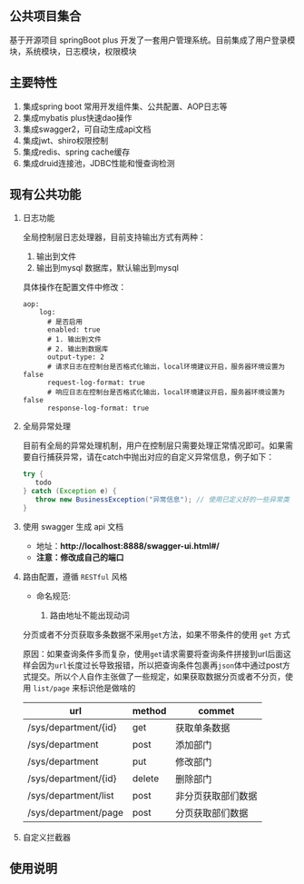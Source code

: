 ## 公共项目集合
基于开源项目 springBoot plus 开发了一套用户管理系统。目前集成了用户登录模块，系统模块，日志模块，权限模块

## 主要特性

1. 集成spring boot 常用开发组件集、公共配置、AOP日志等
2. 集成mybatis plus快速dao操作
3. 集成swagger2，可自动生成api文档
4. 集成jwt、shiro权限控制
5. 集成redis、spring cache缓存
6. 集成druid连接池，JDBC性能和慢查询检测

## 现有公共功能

1. 日志功能

   全局控制层日志处理器，目前支持输出方式有两种：

   1. 输出到文件
   2. 输出到mysql 数据库，默认输出到mysql

   具体操作在配置文件中修改：

   ```
   aop:
       log:
         # 是否启用
         enabled: true
         # 1. 输出到文件
         # 2. 输出到数据库
         output-type: 2
         # 请求日志在控制台是否格式化输出，local环境建议开启，服务器环境设置为false
         request-log-format: true
         # 响应日志在控制台是否格式化输出，local环境建议开启，服务器环境设置为false
         response-log-format: true
   ```

2. 全局异常处理

   ​	目前有全局的异常处理机制，用户在控制层只需要处理正常情况即可。如果需要自行捕获异常，请在catch中抛出对应的自定义异常信息，例子如下：

   ```Java
   try {
      todo 
   } catch (Exception e) {
      throw new BusinessException("异常信息"); // 使用已定义好的一些异常类
   }
   ```

3. 使用 swagger 生成 api 文档

   * 地址：**http://localhost:8888/swagger-ui.html#/** 
   * **注意：修改成自己的端口**

4. 路由配置，遵循 `RESTful` 风格

   * 命名规范:

     1. 路由地址不能出现动词

   分页或者不分页获取多条数据不采用`get`方法，如果不带条件的使用 `get` 方式

   原因：如果查询条件多而复杂，使用`get`请求需要将查询条件拼接到url后面这样会因为`url`长度过长导致报错，所以把查询条件包裹再`json`体中通过post方式提交。所以个人自作主张做了一些规定，如果获取数据分页或者不分页，使用 `list/page` 来标识他是做啥的

   | url                  | method | commet             |
   | -------------------- | ------ | ------------------ |
   | /sys/department/{id} | get    | 获取单条数据       |
   | /sys/department      | post   | 添加部门           |
   | /sys/department      | put    | 修改部门           |
   | /sys/department/{id} | delete | 删除部门           |
   | /sys/department/list | post   | 非分页获取部们数据 |
   | /sys/department/page | post   | 分页获取部们数据   |

5. 自定义拦截器

   

## 使用说明


